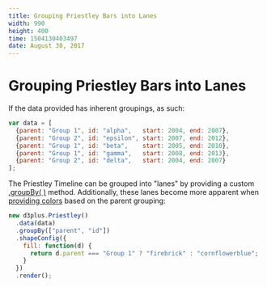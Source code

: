 ```yaml
---
title: Grouping Priestley Bars into Lanes
width: 990
height: 400
time: 1504130403497
date: August 30, 2017
---
```


# Grouping Priestley Bars into Lanes

If the data provided has inherent groupings, as such:

```js
var data = [
  {parent: "Group 1", id: "alpha",   start: 2004, end: 2007},
  {parent: "Group 2", id: "epsilon", start: 2007, end: 2012},
  {parent: "Group 1", id: "beta",    start: 2005, end: 2010},
  {parent: "Group 1", id: "gamma",   start: 2008, end: 2013},
  {parent: "Group 2", id: "delta",   start: 2004, end: 2007}
];
```

The Priestley Timeline can be grouped into "lanes" by providing a custom [.groupBy( )](https://github.com/d3plus/d3plus-viz#Viz.groupBy) method. Additionally, these lanes become more apparent when [providing colors](https://github.com/d3plus/d3plus-shape#Shape.fill) based on the parent grouping:

```js
new d3plus.Priestley()
  .data(data)
  .groupBy(["parent", "id"])
  .shapeConfig({
    fill: function(d) {
      return d.parent === "Group 1" ? "firebrick" : "cornflowerblue";
    }
  })
  .render();
```
